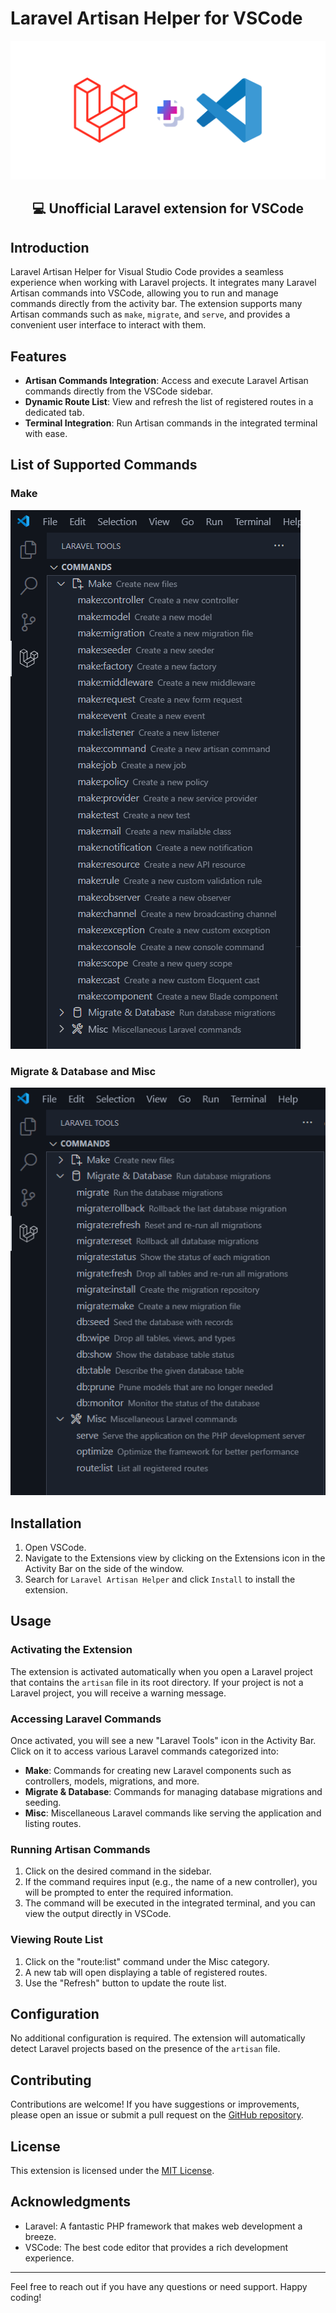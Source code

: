 # Laravel Artisan Helper for VSCode

<div align="center">
  <img width="650px" src="./assets/banner.png" />
  <h2>💻 Unofficial Laravel extension for VSCode</h2>
</div>

## Introduction

Laravel Artisan Helper for Visual Studio Code provides a seamless experience when working with Laravel projects. It integrates many Laravel Artisan commands into VSCode, allowing you to run and manage commands directly from the activity bar. The extension supports many Artisan commands such as `make`, `migrate`, and `serve`, and provides a convenient user interface to interact with them.

## Features

- **Artisan Commands Integration**: Access and execute Laravel Artisan commands directly from the VSCode sidebar.
- **Dynamic Route List**: View and refresh the list of registered routes in a dedicated tab.
- **Terminal Integration**: Run Artisan commands in the integrated terminal with ease.

## List of Supported Commands
### Make
<img src="./assets/list-of-make-commands.png">

### Migrate & Database and Misc
<img src="./assets/list-of-migrate-database-and-misc.png">

## Installation

1. Open VSCode.
2. Navigate to the Extensions view by clicking on the Extensions icon in the Activity Bar on the side of the window.
3. Search for `Laravel Artisan Helper` and click `Install` to install the extension.

## Usage

### Activating the Extension

The extension is activated automatically when you open a Laravel project that contains the `artisan` file in its root directory. If your project is not a Laravel project, you will receive a warning message.

### Accessing Laravel Commands

Once activated, you will see a new "Laravel Tools" icon in the Activity Bar. Click on it to access various Laravel commands categorized into:

- **Make**: Commands for creating new Laravel components such as controllers, models, migrations, and more.
- **Migrate & Database**: Commands for managing database migrations and seeding.
- **Misc**: Miscellaneous Laravel commands like serving the application and listing routes.

### Running Artisan Commands

1. Click on the desired command in the sidebar.
2. If the command requires input (e.g., the name of a new controller), you will be prompted to enter the required information.
3. The command will be executed in the integrated terminal, and you can view the output directly in VSCode.

### Viewing Route List

1. Click on the "route:list" command under the Misc category.
2. A new tab will open displaying a table of registered routes.
3. Use the "Refresh" button to update the route list.

## Configuration

No additional configuration is required. The extension will automatically detect Laravel projects based on the presence of the `artisan` file.

## Contributing

Contributions are welcome! If you have suggestions or improvements, please open an issue or submit a pull request on the [GitHub repository](https://github.com/ntkhang03/laravel-artisan-helper).

## License

This extension is licensed under the [MIT License](LICENSE).

## Acknowledgments

- Laravel: A fantastic PHP framework that makes web development a breeze.
- VSCode: The best code editor that provides a rich development experience.

---

Feel free to reach out if you have any questions or need support. Happy coding!

